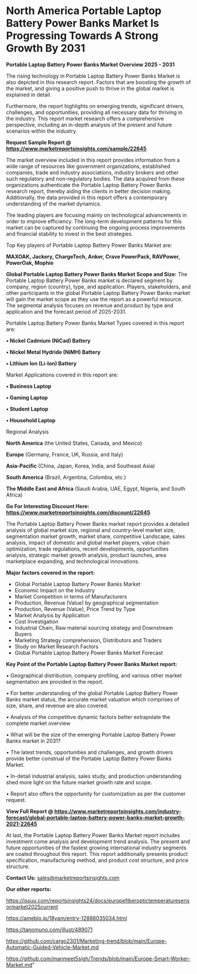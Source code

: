 # North America Portable Laptop Battery Power Banks Market Is Progressing Towards A Strong Growth By 2031

<Strong> Portable Laptop Battery Power Banks Market Overview 2025 - 2031</strong>

The rising technology in Portable Laptop Battery Power Banks Market is also depicted in this research report. Factors that are boosting the growth of the market, and giving a positive push to thrive in the global market is explained in detail.

Furthermore, the report highlights on emerging trends, significant drivers, challenges, and opportunities, providing all necessary data for thriving in the industry. This report market research offers a comprehensive perspective, including an in-depth analysis of the present and future scenarios within the industry.

<strong>Request Sample Report @ <a href=https://www.marketreportsinsights.com/sample/22645>https://www.marketreportsinsights.com/sample/22645</a></strong>

The market overview included in this report provides information from a wide range of resources like government organizations, established companies, trade and industry associations, industry brokers and other such regulatory and non-regulatory bodies. The data acquired from these organizations authenticate the Portable Laptop Battery Power Banks research report, thereby aiding the clients in better decision making. Additionally, the data provided in this report offers a contemporary understanding of the market dynamics.

The leading players are focusing mainly on technological advancements in order to improve efficiency. The long-term development patterns for this market can be captured by continuing the ongoing process improvements and financial stability to invest in the best strategies.

Top Key players of Portable Laptop Battery Power Banks Market are:

<strong>MAXOAK, Jackery, ChargeTech, Anker, Crave PowerPack, RAVPower, PowerOak, Mophie</strong>

<strong><b>Global Portable Laptop Battery Power Banks Market Scope and Size:</b></strong>
The Portable Laptop Battery Power Banks market is declared segment by company, region (country), type, and application. Players, stakeholders, and other participants in the global Portable Laptop Battery Power Banks market will gain the market scope as they use the report as a powerful resource. The segmental analysis focuses on revenue and product by type and application and the forecast period of 2025-2031.

Portable Laptop Battery Power Banks Market Types covered in this report are:

<strong>• Nickel Cadmium (NiCad) Battery

• Nickel Metal Hydride (NiMH) Battery

• Lithium Ion (Li-Ion) Battery</strong>

Market Applications covered in this report are:

<strong>• Business Laptop

• Gaming Laptop

• Student Laptop

• Household Laptop</strong> 

Regional Analysis

<strong>North America</strong> (the United States, Canada, and Mexico)

<strong>Europe</strong> (Germany, France, UK, Russia, and Italy)

<strong>Asia-Pacific</strong> (China, Japan, Korea, India, and Southeast Asia)

<strong>South America</strong> (Brazil, Argentina, Colombia, etc.)

<strong>The Middle East and Africa</strong> (Saudi Arabia, UAE, Egypt, Nigeria, and South Africa)

<strong>Go For Interesting Discount Here: <a href=https://www.marketreportsinsights.com/discount/22645>https://www.marketreportsinsights.com/discount/22645</a></strong>

The Portable Laptop Battery Power Banks market report provides a detailed analysis of global market size, regional and country-level market size, segmentation market growth, market share, competitive Landscape, sales analysis, impact of domestic and global market players, value chain optimization, trade regulations, recent developments, opportunities analysis, strategic market growth analysis, product launches, area marketplace expanding, and technological innovations.

<strong><b>Major factors covered in the report:</b></strong>
<ul>
  <li>Global Portable Laptop Battery Power Banks Market </li>
  <li>Economic Impact on the Industry</li>
  <li>Market Competition in terms of Manufacturers</li>
  <li>Production, Revenue (Value) by geographical segmentation</li>
  <li>Production, Revenue (Value), Price Trend by Type</li>
  <li>Market Analysis by Application</li>
  <li>Cost Investigation</li>
  <li>Industrial Chain, Raw material sourcing strategy and Downstream Buyers</li>
  <li>Marketing Strategy comprehension, Distributors and Traders</li>
  <li>Study on Market Research Factors</li>
  <li>Global Portable Laptop Battery Power Banks Market Forecast</li>
</ul>

<strong><b>Key Point of the Portable Laptop Battery Power Banks Market report:</b></strong>

• Geographical distribution, company profiling, and various other market segmentation are provided in the report.

• For better understanding of the global Portable Laptop Battery Power Banks market status, the accurate market valuation which comprises of size, share, and revenue are also covered.

• Analysis of the competitive dynamic factors better extrapolate the complete market overview

• What will be the size of the emerging Portable Laptop Battery Power Banks market in 2031?

• The latest trends, opportunities and challenges, and growth drivers provide better construal of the Portable Laptop Battery Power Banks Market.

• In-detail industrial analysis, sales study, and production understanding shed more light on the future market growth rate and scope.

• Report also offers the opportunity for customization as per the customer request.

<strong><b>View Full Report @ <a href=https://www.marketreportsinsights.com/industry-forecast/global-portable-laptop-battery-power-banks-market-growth-2021-22645>https://www.marketreportsinsights.com/industry-forecast/global-portable-laptop-battery-power-banks-market-growth-2021-22645</a></b></strong>


At last, the Portable Laptop Battery Power Banks Market report includes investment come analysis and development trend analysis. The present and future opportunities of the fastest growing international industry segments are coated throughout this report. This report additionally presents product specification, manufacturing method, and product cost structure, and price structure.

<strong>Contact Us:</strong>
sales@marketreportsinsights.com

<strong>Our other reports:</strong>

<a href=https://issuu.com/reportsinsights24/docs/europefiberoptictemperaturesensormarket2025current>https://issuu.com/reportsinsights24/docs/europefiberoptictemperaturesensormarket2025current</a>

<a href=https://ameblo.jp/18yam/entry-12888035034.html>https://ameblo.jp/18yam/entry-12888035034.html</a>

<a href=https://tanomuno.com/illust/489071>https://tanomuno.com/illust/489071</a>

<a href=https://github.com/cargo2301/Marketing-trend/blob/main/Europe-Automatic-Guided-Vehicle-Market.md>https://github.com/cargo2301/Marketing-trend/blob/main/Europe-Automatic-Guided-Vehicle-Market.md</a>

<a href=https://github.com/manmeet5sigh/Trends/blob/main/Europe-Smart-Worker-Market.md>https://github.com/manmeet5sigh/Trends/blob/main/Europe-Smart-Worker-Market.md</a>"
